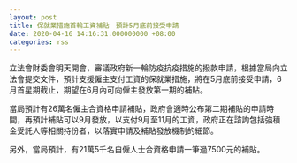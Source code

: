 ```yaml
---
layout: post
title: 保就業措施首輪工資補貼　預計5月底前接受申請
date: 2020-04-16 14:16:31.000000000 +08:00
categories: rss
---
```


立法會財委會明天開會，審議政府新一輪防疫抗疫措施的撥款申請，根據當局向立法會提交文件，預計支援僱主支付工資的保就業措施，將在5月底前接受申請，6月首星期截止，期望在6月內可向僱主發放第一期的補貼。

當局預計有26萬名僱主合資格申請補貼，政府會適時公布第二期補貼的申請時間，再預計補貼可以9月發放，以支付9月至11月的工資，政府正在諮詢包括強積金受託人等相關持份者，以落實申請及補貼發放機制的細節。

另外，當局預計，有21萬5千名自僱人士合資格申請一筆過7500元的補貼。
